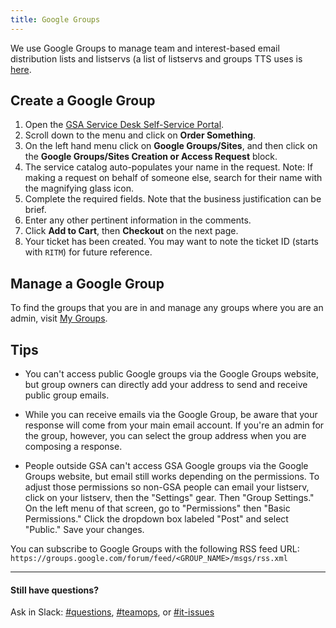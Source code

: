```yaml
---
title: Google Groups
---
```


We use Google Groups to manage team and interest-based email distribution lists and listservs (a list of listservs and groups TTS uses is [here]({{site.baseurl}}/general-contacts-and-listservs/#listservs).

## Create a Google Group

1. Open the [GSA Service Desk Self-Service Portal](https://gsa.service-now.com/GSA_Self-Service/).
2. Scroll down to the menu and click on **Order Something**.
3. On the left hand menu click on **Google Groups/Sites**, and then click on the **Google Groups/Sites Creation or Access Request** block.
4. The service catalog auto-populates your name in the request. Note: If making a request on behalf of someone else, search for their name with the magnifying glass icon.
5. Complete the required fields. Note that the business justification can be brief.
6. Enter any other pertinent information in the comments.
7. Click **Add to Cart**, then **Checkout** on the next page.
8. Your ticket has been created. You may want to note the ticket ID (starts with `RITM`) for future reference.

## Manage a Google Group
To find the groups that you are in and manage any groups where you are an admin, visit [My Groups](https://groups.google.com/a/gsa.gov/forum/#!myforums).

## Tips

* You can't access public Google groups via the Google Groups website, but group owners can directly add your address to send and receive public group emails.

* While you can receive emails via the Google Group, be aware that your response will come from your main email account. If you're an admin for the group, however, you can select the group address when you are composing a response.

* People outside GSA can't access GSA Google groups via the Google Groups website, but email still works depending on the permissions. To adjust those permissions so non-GSA people can email your listserv, click on your listserv, then the "Settings" gear. Then "Group Settings." On the left menu of that screen, go to "Permissions" then "Basic Permissions." Click the dropdown box labeled "Post" and select "Public." Save your changes. 

You can subscribe to Google Groups with the following RSS feed URL: `https://groups.google.com/forum/feed/<GROUP_NAME>/msgs/rss.xml`

---

#### Still have questions?

Ask in Slack: [#questions](https://gsa-tts.slack.com/messages/questions), [#teamops](https://gsa-tts.slack.com/messages/teamops), or [#it-issues](https://gsa-tts.slack.com/messages/it-issues)
